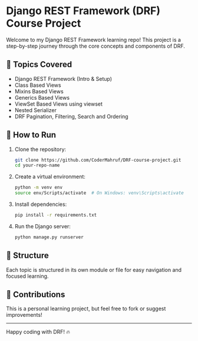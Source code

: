 # Django REST Framework (DRF) Course Project

Welcome to my Django REST Framework learning repo! This project is a step-by-step journey through the core concepts and components of DRF.

## 🔧 Topics Covered

- Django REST Framework (Intro & Setup)
- Class Based Views
- Mixins Based Views
- Generics Based Views
- ViewSet Based Views using viewset
- Nested Serializer
- DRF Pagination, Filtering, Search and Ordering

## 🚀 How to Run

1. Clone the repository:
   ```bash
   git clone https://github.com/CoderMahruf/DRF-course-project.git
   cd your-repo-name
   ```

2. Create a virtual environment:
   ```bash
   python -m venv env
   source env/Scripts/activate  # On Windows: venv\Scripts\activate
   ```

3. Install dependencies:
   ```bash
   pip install -r requirements.txt
   ```

4. Run the Django server:
   ```bash
   python manage.py runserver
   ```

## 📁 Structure

Each topic is structured in its own module or file for easy navigation and focused learning.

## 🙌 Contributions

This is a personal learning project, but feel free to fork or suggest improvements!

---

Happy coding with DRF! 🔥

